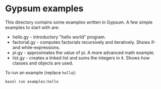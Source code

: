 # Gypsum examples

This directory contains some examples written in Gypsum. A few simple
examples to start with are:

* hello.gy - introductory "hello world" program.
* factorial.gy - computes factorials recursively and
  iteratively. Shows if- and while-expressions.
* pi.gy - approximates the value of pi. A more advanced math example.
* list.gy - creates a linked list and sums the integers in it. Shows
  how classes and objects are used.

To run an example (replace `hello`):

```
bazel run examples:hello
```
